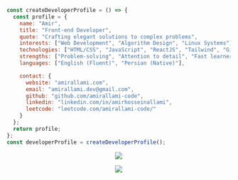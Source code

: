 ```js
const createDeveloperProfile = () => {
  const profile = {
    name: "Amir",
    title: "Front-end Developer",
    quote: "Crafting elegant solutions to complex problems",
    interests: ["Web Development", "Algorithm Design", "Linux Systems"],
    technologies: ["HTML/CSS", "JavaScript", "ReactJS", "Tailwind", "Git"],
    strengths: ["Problem-solving", "Attention to detail", "Fast learner"],
    languages: ["English (Fluent)", "Persian (Native)"],

    contact: {
      website: "amirallami.com",
      email: "amirallami.dev@gmail.com",
      github: "github.com/amirallami-code",
      linkedin: "linkedin.com/in/amirhosseinallami",
      leetcode: "leetcode.com/amirallami-code/"
    }
  };
  return profile;
};
const developerProfile = createDeveloperProfile();
```

<div align="center">
  
  <img src="https://skillicons.dev/icons?i=html,css,js,react,tailwind,git,github,wordpress,php,photoshop"/> 
  
  ![](https://komarev.com/ghpvc/?username=amirallami-code&color=blue&style=pastel&abbreviated=true)
  
</div>
